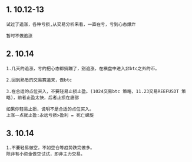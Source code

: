 

## 1. 10.12-13
```
试过了追涨，各种亏损,从交易分析来看，一直在亏，亏到心态爆炸

暂时不做追涨
```

## 2. 10.14
```
1.几天的追涨，亏的把心态都搞蹦了，别追涨，在横盘中进入非btc之外的币。

2.回到熟悉的交易赛道来，做btc

3.在合适的点位买入，不要轻易止损止盈。(1024交易btc 策略，11.23交易REEFUSDT 策略)，前者止盈太快，后者止损在底部

如果你轻易止损，说明不是合适的点位买入。
上涨一点就止盈:永远亏损>盈利 = 死亡螺旋
```

## 3. 10.14
```
1.不要轻易做空，不如空仓等趋势跌完做多。
除非有小资金做空试试，即非主力交易。
```